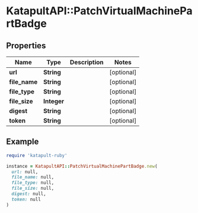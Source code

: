 # KatapultAPI::PatchVirtualMachinePartBadge

## Properties

| Name | Type | Description | Notes |
| ---- | ---- | ----------- | ----- |
| **url** | **String** |  | [optional] |
| **file_name** | **String** |  | [optional] |
| **file_type** | **String** |  | [optional] |
| **file_size** | **Integer** |  | [optional] |
| **digest** | **String** |  | [optional] |
| **token** | **String** |  | [optional] |

## Example

```ruby
require 'katapult-ruby'

instance = KatapultAPI::PatchVirtualMachinePartBadge.new(
  url: null,
  file_name: null,
  file_type: null,
  file_size: null,
  digest: null,
  token: null
)
```

